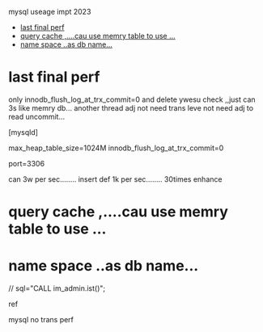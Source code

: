 mysql useage impt 2023

<!-- TOC -->

- [last final perf](#last-final-perf)
- [query cache ,....cau use memry table to use ...](#query-cache-cau-use-memry-table-to-use-)
- [name space   ..as db name...](#name-space---as-db-name)

<!-- /TOC -->

#  last final perf

only  innodb_flush_log_at_trx_commit=0
and delete ywesu check ,,just can 3s like memry db...
another thread adj not need  trans leve not need adj to read uncommit...


[mysqld]
 
max_heap_table_size=1024M
innodb_flush_log_at_trx_commit=0
 
port=3306

can 3w per sec........ insert
def 1k per sec........
30times enhance


# query cache ,....cau use memry table to use ...

# name space   ..as db name...



//	sql="CALL  im_admin.ist()";

ref

mysql no trans perf